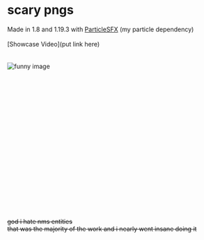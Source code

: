 # scary pngs

Made in 1.8 and 1.19.3 with [ParticleSFX](https://github.com/hmzel/ParticleSFX) (my particle dependency)
<br><br>
[Showcase Video](put link here)
<br><br><br>
![funny image](https://cdn.discordapp.com/attachments/882425052434407506/1055727383765848117/2022-12-22_23.42.16.png)
<br><br><br><br><br><br><br><br><br><br><br><br><br><br><br><br><br><br><br><br><br>
~~god i hate nms entities~~ <br>
~~that was the majority of the work and i nearly went insane doing it~~
